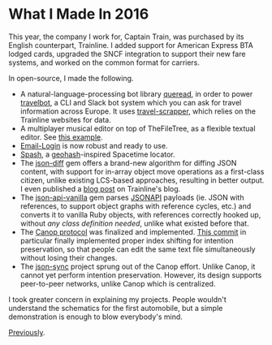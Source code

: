 # What I Made In 2016

This year, the company I work for, Captain Train, was purchased by its English counterpart, Trainline. I added support for American Express BTA lodged cards, upgraded the SNCF integration to support their new fare systems, and worked on the common format for carriers.

In open-source, I made the following.

- A natural-language-processing bot library [queread][], in order to power [travelbot][], a CLI and Slack bot system which you can ask for travel information across Europe. It uses [travel-scrapper][], which relies on the Trainline websites for data.
- A multiplayer musical editor on top of TheFileTree, as a flexible textual editor. See [this example][musical editor].
- [Email-Login][] is now robust and ready to use.
- [Spash][], a [geohash][]-inspired Spacetime locator.
- The [json-diff][] gem offers a brand-new algorithm for diffing JSON content, with support for in-array object move operations as a first-class citizen, unlike existing LCS-based approaches, resulting in better output. I even published a [blog post][] on Trainline's blog.
- The [json-api-vanilla][] gem parses [JSONAPI][] payloads (ie. JSON with references, to support object graphs with reference cycles, etc.) and converts it to vanilla Ruby objects, with references correctly hooked up, without *any class definition needed*, unlike what existed before that.
- The [Canop protocol][] was finalized and implemented. [This commit][canop rebase] in particular finally implemented proper index shifting for intention preservation, so that people can edit the same text file simultaneously without losing their changes.
- The [json-sync][] project sprung out of the Canop effort. Unlike Canop, it cannot yet perform intention preservation. However, its design supports peer-to-peer networks, unlike Canop which is centralized.

I took greater concern in explaining my projects. People wouldn't understand the schematics for the first automobile, but a simple demonstration is enough to blow everybody's mind.

[Previously][].

[queread]: https://github.com/espadrine/queread
[travelbot]: https://github.com/espadrine/travelbot
[travel-scrapper]: https://github.com/espadrine/travel-scrapper
[musical editor]: https://thefiletree.com/david/audio/test.abc
[Email-Login]: https://github.com/espadrine/email-login
[Spash]: https://espadrine.github.io/spash/
[geohash]: https://en.wikipedia.org/wiki/Geohash
[json-diff]: https://github.com/espadrine/json-diff
[JSONAPI]: http://jsonapi.org/
[json-api-vanilla]: https://github.com/espadrine/json-api-vanilla
[json-sync]: https://github.com/espadrine/json-sync
[Canop protocol]: https://github.com/espadrine/canop/blob/master/doc/protocol.md
[canop rebase]: https://github.com/espadrine/canop/commit/b0f37b2cc789513e9c8bd1986e113bed6580328f
[blog post]: https://engineering.thetrainline.com/2016/10/05/how-we-switched-without-a-hitch-to-a-new-api/
[Previously]: http://espadrine.tumblr.com/post/138229350686/what-i-did-in-2015

<script type="application/ld+json">
{ "@context": "http://schema.org",
  "@type": "BlogPosting",
  "datePublished": "2017-06-16T20:12:00Z",
  "keywords": "retro" }
</script>
